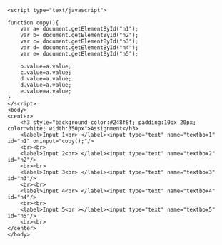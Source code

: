 <html>
	<head></head>

	<script type="text/javascript">
	
	function copy(){
		var a= document.getElementById("n1");
		var b= document.getElementById("n2");
		var c= document.getElementById("n3");
		var d= document.getElementById("n4");
		var e= document.getElementById("n5");
		
		b.value=a.value;
		c.value=a.value;
		d.value=a.value;
		d.value=a.value;
		e.value=a.value;
	}
	</script>
	<body>
	<center>
		<h3 style="background-color:#248f8f; padding:10px 20px; color:white; width:350px">Assignment</h3>
		<label>Input 1<br> </label><input type="text" name="textbox1" id="n1" oninput="copy();"/>
		<br><br>
		<label>Input 2<br> </label><input type="text" name="textbox2" id="n2"/>
		<br><br>
		<label>Input 3<br> </label><input type="text" name="textbox3" id="n3"/>
		<br><br>
		<label>Input 4<br> </label><input type="text" name="textbox4" id="n4"/>
		<br><br>
		<label>Input 5<br ></label><input type="text" name="textbox5" id="n5"/>
		<br><br>
	</center>
	</body>
</html>
